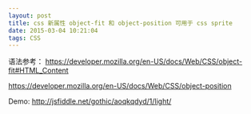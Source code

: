 ```yaml
---
layout: post
title: css 新属性 object-fit 和 object-position 可用于 css sprite
date: 2015-03-04 10:21:04
tags: CSS
---
```


语法参考：
https://developer.mozilla.org/en-US/docs/Web/CSS/object-fit#HTML_Content

https://developer.mozilla.org/en-US/docs/Web/CSS/object-position

Demo: http://jsfiddle.net/gothic/aoqkqdyd/1/light/



